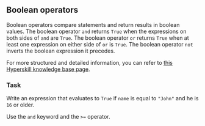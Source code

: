 ## Boolean operators

Boolean operators compare statements and return results in boolean values. The boolean 
operator `and` returns `True` when the expressions on both sides of `and` are `True`.
The boolean operator `or` returns `True` when at least one expression on either side 
of `or` is `True`. The boolean operator `not` inverts the boolean expression it precedes.  
  
For more structured and detailed information, you can refer to [this Hyperskill knowledge base page](https://hyperskill.org/learn/step/6025).

### Task
Write an expression that evaluates to `True` if `name` is equal to `"John"` and
he is `16` or older.  

<div class='hint'>Use the <code>and</code> keyword and the <code>>=</code> operator.</div>
